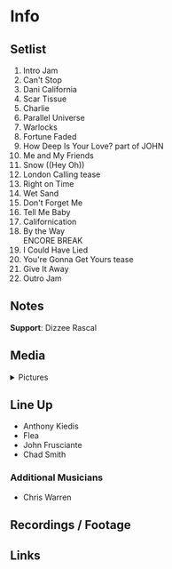 # Info

## Setlist

1. Intro Jam
2. Can't Stop
3. Dani California
4. Scar Tissue
5. Charlie
6. Parallel Universe
7. Warlocks
8. Fortune Faded
9. How Deep Is Your Love? part of JOHN
10. Me and My Friends
11. Snow ((Hey Oh))
12. London Calling tease
13. Right on Time
14. Wet Sand
15. Don't Forget Me
16. Tell Me Baby
17. Californication
18. By the Way
<br> ENCORE BREAK
19. I Could Have Lied
20. You're Gonna Get Yours tease
21. Give It Away
22. Outro Jam

## Notes

**Support**: Dizzee Rascal

## Media 

<details>
  <summary>Pictures</summary>
  <!--<img alt="Setlist" title="Setlist" src="_.jpg" height="200" />
  <img alt="Flyer" title="Flyer" src="_.jpg" height="200" />
  <img alt="Clipper" title="Clipper" src="_.jpg" height="200" />
  <img alt="Ticket" title="Ticket" src="_.jpg" height="200" />
  -->
</details>

## Line Up

* Anthony Kiedis
* Flea
* John Frusciante
* Chad Smith

### Additional Musicians

* Chris Warren

## Recordings / Footage

## Links
